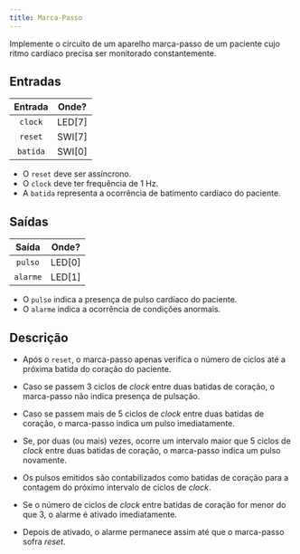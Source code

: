 ```yaml
---
title: Marca-Passo
---
```


Implemente o circuito de um aparelho marca-passo de um paciente cujo ritmo cardíaco precisa ser monitorado constantemente.

##  Entradas

| Entrada | Onde? |
| :--: | :--: |
| `clock` | LED[7] |
| `reset` | SWI[7] |
| `batida` | SWI[0] |

- O `reset` deve ser assíncrono.
- O `clock` deve ter frequência de 1 Hz.
- A `batida` representa a ocorrência de batimento cardíaco do paciente.

## Saídas

| Saída | Onde? |
| :--: | :--: |
| `pulso` | LED[0] |
| `alarme` | LED[1] |

- O `pulso` indica a presença de pulso cardíaco do paciente.
- O `alarme` indica a ocorrência de condições anormais.

## Descrição

- Após o `reset`, o marca-passo apenas verifica o número de ciclos até a próxima batida do coração do paciente.

- Caso se passem 3 ciclos de *clock* entre duas batidas de coração, o marca-passo não indica presença de pulsação.

- Caso se passem mais de 5 ciclos de *clock* entre duas batidas de coração, o marca-passo indica um pulso imediatamente.

- Se, por duas (ou mais) vezes, ocorre um intervalo maior que 5 ciclos de *clock* entre duas batidas de coração, o marca-passo indica um pulso novamente.

- Os pulsos emitidos são contabilizados como batidas de coração para a contagem do próximo intervalo de ciclos de *clock*.

- Se o número de ciclos de *clock* entre batidas de coração for menor do que 3, o alarme é ativado imediatamente.

- Depois de ativado, o alarme permanece assim até que o marca-passo sofra *reset*.